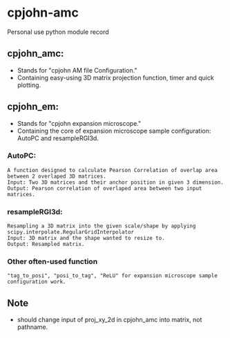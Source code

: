 # cpjohn-amc
Personal use python module record

## cpjohn_amc:
- Stands for "cpjohn AM file Configuration."
-  Containing easy-using 3D matrix projection function, timer and quick plotting.

## cpjohn_em:
- Stands for "cpjohn expansion microscope."
- Containing the core of expansion microscope sample configuration: AutoPC and resampleRGI3d.

### AutoPC:
    A function designed to calculate Pearson Correlation of overlap area between 2 overlaped 3D matrices.
    Input: Two 3D matrices and their anchor position in given 3 dimension.
    Output: Pearson correlation of overlaped area between two input matrices.

### resampleRGI3d:
    Resampling a 3D matrix into the given scale/shape by applying scipy.interpolate.RegularGridInterpolator
    Input: 3D matrix and the shape wanted to resize to.
    Output: Resampled matrix.

### Other often-used function
    "tag_to_posi", "posi_to_tag", "ReLU" for expansion microscope sample configuration work.

## Note
- should change input of proj_xy_2d in cpjohn_amc into matrix, not pathname.
